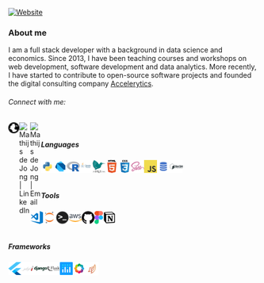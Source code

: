[![Website](https://img.shields.io/website?label=mathijsdejong.info&style=for-the-badge&url=https%3A%2F%2Fmathijsdejong.info)](https://mathijsdejong.info)

### About me
I am a full stack developer with a background in data science and economics. Since 2013, I have been teaching courses and workshops on web development, software development and data analytics. More recently, I have started to contribute to open-source software projects and founded the digital consulting company [Accelerytics][company].

###### Connect with me:
[<img align="left" alt="mathijsdejong.info" width="22px" src="https://raw.githubusercontent.com/iconic/open-iconic/master/svg/globe.svg" />][website]
[<img align="left" alt="Mathijs de Jong | LinkedIn" width="22px" src="https://cdn.jsdelivr.net/npm/simple-icons@v3/icons/linkedin.svg" />][linkedin]
[<img align="left" alt="Mathijs de Jong | Email" width="22px" src="https://cdn.jsdelivr.net/npm/simple-icons@3.13.0/icons/gmail.svg">][email]

<br />

<h5>Languages</h5>
<div style='min-width: 300px; display: flex; flex-wrap: wrap'>
    <a href='https://docs.python.org/3/'><img align="left" alt="Python" width="26px" src="icons/python.png" /></a>
    <a href='https://dart.dev/'><img align="left" alt="Dart" width="26px" src="icons/dart.svg" /></a>
    <a href='https://www.r-project.org/'><img align="left" alt="R" width="26px" src="icons/r.png" /></a>
    <a href='https://docs.oracle.com/javase/7/docs/technotes/guides/language/'><img align="left" alt="Java" width="26px" src="icons/java.png" /></a>
    <a href='https://www.latex-project.org/'><img align="left" alt="LaTeX" width="26px" src="icons/latex.png" /></a>
    <img align="left" alt="HTML5" width="26px" src="icons/html.png" />
    <img align="left" alt="CSS3" width="26px" src="icons/css.png" />
    <img align="left" alt="Sass" width="26px" src="icons/sass.png" />
    <img align="left" alt="JavaScript" width="26px" src="icons/javascript.png" />
    <img align="left" alt="SQL" width="26px" src="icons/sql.png" />
    <img align="left" alt="Bash" width="26px" src="icons/bash.png" />
</div>

<br />

<h5>Tools</h5>
<div style='min-width: 300px; display: flex; flex-wrap: wrap'>
    <a href='https://code.visualstudio.com'><img align="left" alt="Visual Studio Code" width="26px" src="icons/visual-studio-code.png" /></a>
    <a href='https://jupyter.org/'><img align="left" alt="Jupyter Notebook" width="26px" src="icons/jupyter-notebook.png" /></a>
    <img align="left" alt="Terminal" width="26px" src="icons/terminal.png" />
    <a href='https://aws.amazon.com'><img align="left" alt="Amazon Web Services" width="26px" src="icons/aws.png" /></a>
    <a href='https://github.com'><img align="left" alt="GitHub" width="26px" src="icons/github.png" /></a>
    <a href='https://figma.com'><img align="left" alt="Figma" height="26px" src="icons/figma.svg" /></a>
    <a href='https://notion.so'><img align="left" alt="Notion" width="26px" src="icons/notion.png" /></a>
</div>

<br />

<h5>Frameworks</h5>
<div style='min-width: 300px; display: flex; flex-wrap: wrap'>
    <a href='https://flutter.dev'><img align="left" alt="Flutter" height="26px" width="26px" src="icons/flutter.png" /></a>
    <a href='https://jekyllrb.com'><img align="left" alt="Jekyll" width="26px" src="icons/jekyll.png" /></a>
    <a href='https://www.djangoproject.com/'><img align="left" alt="Django" width="26px" src="icons/django.png" /></a>
    <a href='https://palletsprojects.com/p/flask/'><img align="left" alt="Flask" width="26px" src="icons/flask.png" /></a>
    <a href='https://plotly.com'><img align="left" alt="Plotly Dash" width="26px" src="icons/plotly.svg" /></a>
    <a href='https://bokeh.org'><img align="left" alt="Bokeh" width="26px" src="icons/bokeh.png" /></a>
    <a href='https://dask.org'><img align="left" alt="Dask" width="26px" src="icons/dask.svg" /></a>
</div>

[website]: https://mathijsdejong.info
[company]: https://accelerytics.com
[linkedin]: https://linkedin.com/in/mathijsdejong995/
[email]: mathijs@accelerytics.com